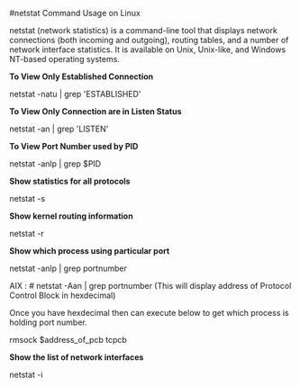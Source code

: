 #netstat Command Usage on Linux

netstat (network statistics) is a command-line tool that displays network connections (both incoming and outgoing), routing tables, and a number of network interface statistics. It is available on Unix, Unix-like, and Windows NT-based operating systems.

<b>To View Only Established Connection</b>

netstat -natu | grep 'ESTABLISHED'

<b>To View Only Connection are in Listen Status</b>

netstat -an | grep 'LISTEN'

<b>To View Port Number used by PID</b></b>

netstat -anlp | grep $PID

<b>Show statistics for all protocols</b>

netstat -s

<b>Show kernel routing information</b>

netstat -r

<b>Show which process using particular port</b>

netstat -anlp | grep portnumber

AIX : # netstat -Aan | grep portnumber  (This will display address of Protocol Control Block in hexdecimal)

Once you have hexdecimal then can execute below to get which process is holding port number.

rmsock $address_of_pcb tcpcb

<b>Show the list of network interfaces</b>

netstat -i
